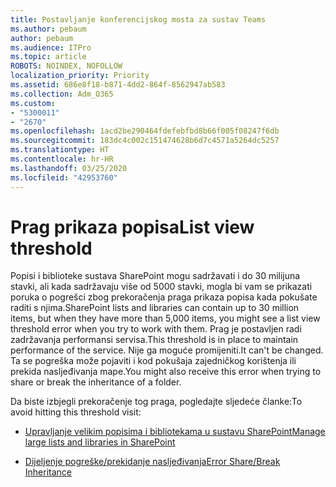 ```yaml
---
title: Postavljanje konferencijskog mosta za sustav Teams
ms.author: pebaum
author: pebaum
ms.audience: ITPro
ms.topic: article
ROBOTS: NOINDEX, NOFOLLOW
localization_priority: Priority
ms.assetid: 686e8f18-b871-4dd2-864f-8562947ab583
ms.collection: Adm_O365
ms.custom:
- "5300011"
- "2670"
ms.openlocfilehash: 1acd2be290464fdefebfbd8b66f005f08247f6db
ms.sourcegitcommit: 183dc4c002c151474628b6d7c4571a5264dc5257
ms.translationtype: HT
ms.contentlocale: hr-HR
ms.lasthandoff: 03/25/2020
ms.locfileid: "42953760"
---
```

# <a name="list-view-threshold"></a><span data-ttu-id="f0b00-102">Prag prikaza popisa</span><span class="sxs-lookup"><span data-stu-id="f0b00-102">List view threshold</span></span>

<span data-ttu-id="f0b00-103">Popisi i biblioteke sustava SharePoint mogu sadržavati i do 30 milijuna stavki, ali kada sadržavaju više od 5000 stavki, mogla bi vam se prikazati poruka o pogrešci zbog prekoračenja praga prikaza popisa kada pokušate raditi s njima.</span><span class="sxs-lookup"><span data-stu-id="f0b00-103">SharePoint lists and libraries can contain up to 30 million items, but when they have more than 5,000 items, you might see a list view threshold error when you try to work with them.</span></span> <span data-ttu-id="f0b00-104">Prag je postavljen radi zadržavanja performansi servisa.</span><span class="sxs-lookup"><span data-stu-id="f0b00-104">This threshold is in place to maintain performance of the service.</span></span> <span data-ttu-id="f0b00-105">Nije ga moguće promijeniti.</span><span class="sxs-lookup"><span data-stu-id="f0b00-105">It can't be changed.</span></span> <span data-ttu-id="f0b00-106">Ta se pogreška može pojaviti i kod pokušaja zajedničkog korištenja ili prekida nasljeđivanja mape.</span><span class="sxs-lookup"><span data-stu-id="f0b00-106">You might also receive this error when trying to share or break the inheritance of a folder.</span></span>

<span data-ttu-id="f0b00-107">Da biste izbjegli prekoračenje tog praga, pogledajte sljedeće članke:</span><span class="sxs-lookup"><span data-stu-id="f0b00-107">To avoid hitting this threshold visit:</span></span>

- [<span data-ttu-id="f0b00-108">Upravljanje velikim popisima i bibliotekama u sustavu SharePoint</span><span class="sxs-lookup"><span data-stu-id="f0b00-108">Manage large lists and libraries in SharePoint</span></span>](https://support.office.com/article/manage-large-lists-and-libraries-in-sharepoint-b8588dae-9387-48c2-9248-c24122f07c59)

- [<span data-ttu-id="f0b00-109">Dijeljenje pogreške/prekidanje nasljeđivanja</span><span class="sxs-lookup"><span data-stu-id="f0b00-109">Error Share/Break Inheritance</span></span>](https://docs.microsoft.com/SharePoint/troubleshoot/lists-and-libraries/error-share-break-inheritance)

